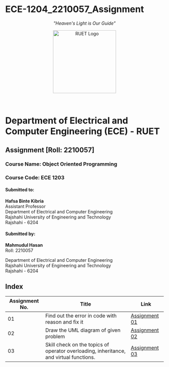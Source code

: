 # ECE-1204_2210057_Assignment
<p align="center"><em>"Heaven's Light is Our Guide"</em></p>
<p align="center">
  <img src="https://saif1024bd.wordpress.com/wp-content/uploads/2011/06/ruet-monogram-1545x1850.png?w=250" alt="RUET Logo" height="200">
</p><br>


# Department of Electrical and Computer Engineering (ECE) - RUET
## Assignment [Roll: 2210057]
### Course Name: Object Oriented Programming 
### Course Code: ECE 1203

#### Submitted to:
**Hafsa Binte Kibria**  
Assistant Professor  
Department of Electrical and Computer Engineering  
Rajshahi University of Engineering and Technology  
Rajshahi - 6204   

#### Submitted by:
**Mahmudul Hasan**  
Roll: 2210057 

Department of Electrical and Computer Engineering  
Rajshahi University of Engineering and Technology  
Rajshahi - 6204  

## Index

| Assignment No. | Title |  Link   |
|---------|--------| -------- |
| 01      | Find out the error in code with reason and fix it | [Assignment 01](https://github.com/Hasan3301-cyber/ECE-1204_2210057_Assignment/tree/main/Assignment%2001) |
| 02      | Draw the UML diagram of given problem | [Assignment 02](https://github.com/Hasan3301-cyber/ECE-1204_2210057_Assignment/blob/main/Assignment%2002/README.md) |
| 03      | Skill check on the topics of operator overloading, inheritance, and virtual functions. | [Assignment 03](https://github.com/Hasan3301-cyber/ECE-1204_2210057_Assignment/tree/main/Assignment%2003) |

